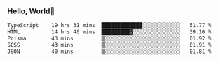 
### Hello, World🐤

<!--START_SECTION:waka-->

```txt
TypeScript    19 hrs 31 mins  █████████████░░░░░░░░░░░░   51.77 %
HTML          14 hrs 46 mins  █████████▓░░░░░░░░░░░░░░░   39.16 %
Prisma        43 mins         ▒░░░░░░░░░░░░░░░░░░░░░░░░   01.92 %
SCSS          43 mins         ▒░░░░░░░░░░░░░░░░░░░░░░░░   01.91 %
JSON          40 mins         ▒░░░░░░░░░░░░░░░░░░░░░░░░   01.81 %
```

<!--END_SECTION:waka-->
